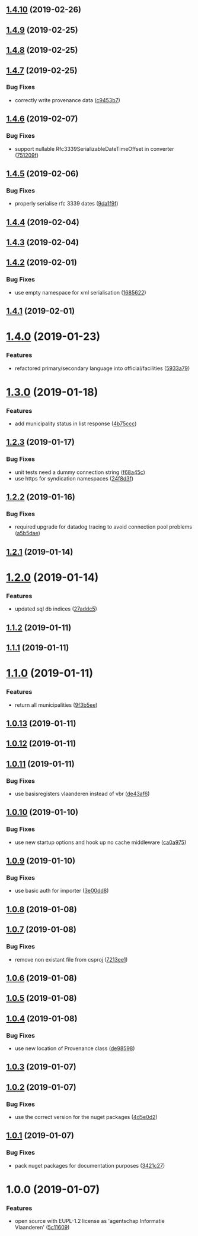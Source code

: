 ## [1.4.10](https://github.com/informatievlaanderen/municipality-registry/compare/v1.4.9...v1.4.10) (2019-02-26)

## [1.4.9](https://github.com/informatievlaanderen/municipality-registry/compare/v1.4.8...v1.4.9) (2019-02-25)

## [1.4.8](https://github.com/informatievlaanderen/municipality-registry/compare/v1.4.7...v1.4.8) (2019-02-25)

## [1.4.7](https://github.com/informatievlaanderen/municipality-registry/compare/v1.4.6...v1.4.7) (2019-02-25)


### Bug Fixes

* correctly write provenance data ([c9453b7](https://github.com/informatievlaanderen/municipality-registry/commit/c9453b7))

## [1.4.6](https://github.com/informatievlaanderen/municipality-registry/compare/v1.4.5...v1.4.6) (2019-02-07)


### Bug Fixes

* support nullable Rfc3339SerializableDateTimeOffset in converter ([751209f](https://github.com/informatievlaanderen/municipality-registry/commit/751209f))

## [1.4.5](https://github.com/informatievlaanderen/municipality-registry/compare/v1.4.4...v1.4.5) (2019-02-06)


### Bug Fixes

* properly serialise rfc 3339 dates ([9da1f9f](https://github.com/informatievlaanderen/municipality-registry/commit/9da1f9f))

## [1.4.4](https://github.com/informatievlaanderen/municipality-registry/compare/v1.4.3...v1.4.4) (2019-02-04)

## [1.4.3](https://github.com/informatievlaanderen/municipality-registry/compare/v1.4.2...v1.4.3) (2019-02-04)

## [1.4.2](https://github.com/informatievlaanderen/municipality-registry/compare/v1.4.1...v1.4.2) (2019-02-01)


### Bug Fixes

* use empty namespace for xml serialisation ([1685622](https://github.com/informatievlaanderen/municipality-registry/commit/1685622))

## [1.4.1](https://github.com/informatievlaanderen/municipality-registry/compare/v1.4.0...v1.4.1) (2019-02-01)

# [1.4.0](https://github.com/informatievlaanderen/municipality-registry/compare/v1.3.0...v1.4.0) (2019-01-23)


### Features

* refactored primary/secondary language into official/facilities ([5933a79](https://github.com/informatievlaanderen/municipality-registry/commit/5933a79))

# [1.3.0](https://github.com/informatievlaanderen/municipality-registry/compare/v1.2.3...v1.3.0) (2019-01-18)


### Features

* add municipality status in list response ([4b75ccc](https://github.com/informatievlaanderen/municipality-registry/commit/4b75ccc))

## [1.2.3](https://github.com/informatievlaanderen/municipality-registry/compare/v1.2.2...v1.2.3) (2019-01-17)


### Bug Fixes

* unit tests need a dummy connection string ([f68a45c](https://github.com/informatievlaanderen/municipality-registry/commit/f68a45c))
* use https for syndication namespaces ([24f8d3f](https://github.com/informatievlaanderen/municipality-registry/commit/24f8d3f))

## [1.2.2](https://github.com/informatievlaanderen/municipality-registry/compare/v1.2.1...v1.2.2) (2019-01-16)


### Bug Fixes

* required upgrade for datadog tracing to avoid connection pool problems ([a5b5dae](https://github.com/informatievlaanderen/municipality-registry/commit/a5b5dae))

## [1.2.1](https://github.com/informatievlaanderen/municipality-registry/compare/v1.2.0...v1.2.1) (2019-01-14)

# [1.2.0](https://github.com/informatievlaanderen/municipality-registry/compare/v1.1.2...v1.2.0) (2019-01-14)


### Features

* updated sql db indices ([27addc5](https://github.com/informatievlaanderen/municipality-registry/commit/27addc5))

## [1.1.2](https://github.com/informatievlaanderen/municipality-registry/compare/v1.1.1...v1.1.2) (2019-01-11)

## [1.1.1](https://github.com/informatievlaanderen/municipality-registry/compare/v1.1.0...v1.1.1) (2019-01-11)

# [1.1.0](https://github.com/informatievlaanderen/municipality-registry/compare/v1.0.13...v1.1.0) (2019-01-11)


### Features

* return all municipalities ([9f3b5ee](https://github.com/informatievlaanderen/municipality-registry/commit/9f3b5ee))

## [1.0.13](https://github.com/informatievlaanderen/municipality-registry/compare/v1.0.12...v1.0.13) (2019-01-11)

## [1.0.12](https://github.com/informatievlaanderen/municipality-registry/compare/v1.0.11...v1.0.12) (2019-01-11)

## [1.0.11](https://github.com/informatievlaanderen/municipality-registry/compare/v1.0.10...v1.0.11) (2019-01-11)


### Bug Fixes

* use basisregisters vlaanderen instead of vbr ([de43af6](https://github.com/informatievlaanderen/municipality-registry/commit/de43af6))

## [1.0.10](https://github.com/informatievlaanderen/municipality-registry/compare/v1.0.9...v1.0.10) (2019-01-10)


### Bug Fixes

* use new startup options and hook up no cache middleware ([ca0a975](https://github.com/informatievlaanderen/municipality-registry/commit/ca0a975))

## [1.0.9](https://github.com/informatievlaanderen/municipality-registry/compare/v1.0.8...v1.0.9) (2019-01-10)


### Bug Fixes

* use basic auth for importer ([3e00dd8](https://github.com/informatievlaanderen/municipality-registry/commit/3e00dd8))

## [1.0.8](https://github.com/informatievlaanderen/municipality-registry/compare/v1.0.7...v1.0.8) (2019-01-08)

## [1.0.7](https://github.com/informatievlaanderen/municipality-registry/compare/v1.0.6...v1.0.7) (2019-01-08)


### Bug Fixes

* remove non existant file from csproj ([7213ee1](https://github.com/informatievlaanderen/municipality-registry/commit/7213ee1))

## [1.0.6](https://github.com/informatievlaanderen/municipality-registry/compare/v1.0.5...v1.0.6) (2019-01-08)

## [1.0.5](https://github.com/informatievlaanderen/municipality-registry/compare/v1.0.4...v1.0.5) (2019-01-08)

## [1.0.4](https://github.com/informatievlaanderen/municipality-registry/compare/v1.0.3...v1.0.4) (2019-01-08)


### Bug Fixes

* use new location of Provenance class ([de98598](https://github.com/informatievlaanderen/municipality-registry/commit/de98598))

## [1.0.3](https://github.com/informatievlaanderen/municipality-registry/compare/v1.0.2...v1.0.3) (2019-01-07)

## [1.0.2](https://github.com/informatievlaanderen/municipality-registry/compare/v1.0.1...v1.0.2) (2019-01-07)


### Bug Fixes

* use the correct version for the nuget packages ([4d5e0d2](https://github.com/informatievlaanderen/municipality-registry/commit/4d5e0d2))

## [1.0.1](https://github.com/informatievlaanderen/municipality-registry/compare/v1.0.0...v1.0.1) (2019-01-07)


### Bug Fixes

* pack nuget packages for documentation purposes ([3421c27](https://github.com/informatievlaanderen/municipality-registry/commit/3421c27))

# 1.0.0 (2019-01-07)


### Features

* open source with EUPL-1.2 license as 'agentschap Informatie Vlaanderen' ([5c11609](https://github.com/informatievlaanderen/municipality-registry/commit/5c11609))
